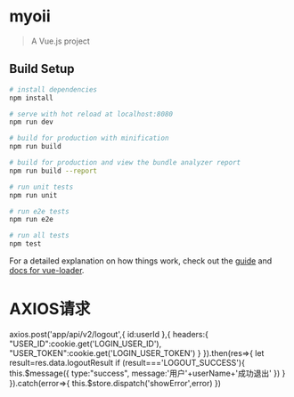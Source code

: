 # myoii

> A Vue.js project

## Build Setup

``` bash
# install dependencies
npm install

# serve with hot reload at localhost:8080
npm run dev

# build for production with minification
npm run build

# build for production and view the bundle analyzer report
npm run build --report

# run unit tests
npm run unit

# run e2e tests
npm run e2e

# run all tests
npm test
```

For a detailed explanation on how things work, check out the [guide](http://vuejs-templates.github.io/webpack/) and [docs for vue-loader](http://vuejs.github.io/vue-loader).

# AXIOS请求
 axios.post('app/api/v2/logout',{
                     id:userId
                 },{
                   headers:{
                       "USER_ID":cookie.get('LOGIN_USER_ID'),
                       "USER_TOKEN":cookie.get('LOGIN_USER_TOKEN')
                   }
                 }).then(res=>{
                     let result=res.data.logoutResult
                     if (result==='LOGOUT_SUCCESS'){
                         this.$message({
                             type:"success",
                             message:'用户'+userName+'成功退出'
                         })
                     }
                 }).catch(error=>{
                     this.$store.dispatch('showError',error)
                 })
